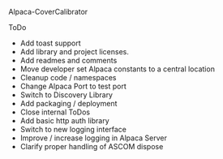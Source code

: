 Alpaca-CoverCalibrator

ToDo
* Add toast support
* Add library and project licenses.
* Add readmes and comments
* Move developer set Alpaca constants to a central location
* Cleanup code / namespaces
* Change Alpaca Port to test port
* Switch to Discovery Library
* Add packaging / deployment
* Close internal ToDos
* Add basic http auth library
* Switch to new logging interface
* Improve / increase logging in Alpaca Server
* Clarify proper handling of ASCOM dispose
